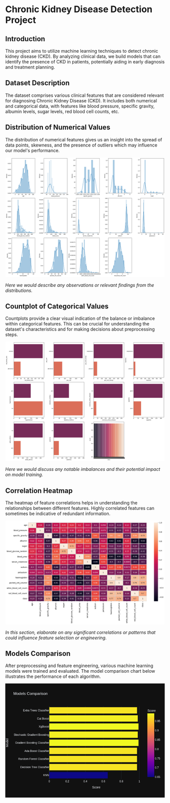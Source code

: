 # Chronic Kidney Disease Detection Project

## Introduction

This project aims to utilize machine learning techniques to detect chronic kidney disease (CKD). By analyzing clinical data, we build models that can identify the presence of CKD in patients, potentially aiding in early diagnosis and treatment planning.

## Dataset Description

The dataset comprises various clinical features that are considered relevant for diagnosing Chronic Kidney Disease (CKD). It includes both numerical and categorical data, with features like blood pressure, specific gravity, albumin levels, sugar levels, red blood cell counts, etc.

## Distribution of Numerical Values

The distribution of numerical features gives us an insight into the spread of data points, skewness, and the presence of outliers which may influence our model's performance.

![Numerical Feature Distribution](images/distribution.png)

*Here we would describe any observations or relevant findings from the distributions.*

## Countplot of Categorical Values

Countplots provide a clear visual indication of the balance or imbalance within categorical features. This can be crucial for understanding the dataset's characteristics and for making decisions about preprocessing steps.

![Categorical Feature Countplot](images/countplot.png)

*Here we would discuss any notable imbalances and their potential impact on model training.*

## Correlation Heatmap

The heatmap of feature correlations helps in understanding the relationships between different features. Highly correlated features can sometimes be indicative of redundant information.

![Correlation Heatmap](images/heatmap.png)

*In this section, elaborate on any significant correlations or patterns that could influence feature selection or engineering.*

## Models Comparison

After preprocessing and feature engineering, various machine learning models were trained and evaluated. The model comparison chart below illustrates the performance of each algorithm.

![Models Comparison](images/models_comparison.png)

